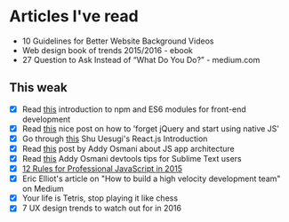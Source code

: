 # Articles I've read

- 10 Guidelines for Better Website Background Videos
- Web design book of trends 2015/2016 - ebook
- 27 Question to Ask Instead of “What Do You Do?” - medium.com

## This weak
- [x] Read [this](http://wesbos.com/javascript-modules/) introduction to npm and ES6 modules for front-end development
- [x] Read [this](http://blog.romanliutikov.com/post/63383858003/how-to-forget-about-jquery-and-start-using-native) nice post on how to 'forget jQuery and start using native JS'
- [x] Go through [this](http://reactfordesigners.com/labs/reactjs-introduction-for-people-who-know-just-enough-jquery-to-get-by/) Shu Uesugi's React.js Introduction
- [x] Read [this](https://medium.com/google-developers/javascript-application-architecture-on-the-road-to-2015-d8125811101b#.m9ps4ipvv) post by Addy Osmani about JS app architecture
- [x] Read [this](https://medium.com/google-developers/devtools-tips-for-sublime-text-users-cdd559ee80f8#.w0u538hsc) Addy Osmani devtools tips for Sublime Text users
- [x] [12 Rules for Professional JavaScript in 2015](https://medium.com/@housecor/12-rules-for-professional-javascript-in-2015-f158e7d3f0fc#.xw53g8kf6)
- [x] Eric Elliot's article on "How to build a high velocity development team" on Medium
- [x] Your life is Tetris, stop playing it like chess
- [x] 7 UX design trends to watch out for in 2016
